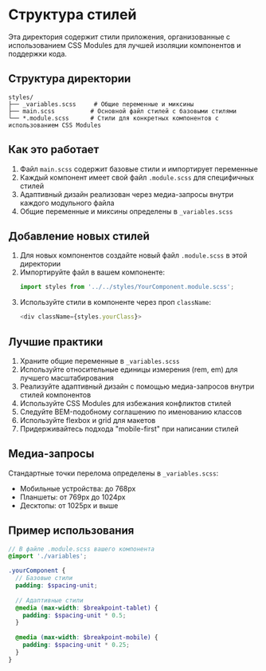  # Структура стилей

Эта директория содержит стили приложения, организованные с использованием CSS Modules для лучшей изоляции компонентов и поддержки кода.

## Структура директории

```
styles/
├── _variables.scss     # Общие переменные и миксины
├── main.scss          # Основной файл стилей с базовыми стилями
└── *.module.scss      # Стили для конкретных компонентов с использованием CSS Modules
```

## Как это работает

1. Файл `main.scss` содержит базовые стили и импортирует переменные
2. Каждый компонент имеет свой файл `.module.scss` для специфичных стилей
3. Адаптивный дизайн реализован через медиа-запросы внутри каждого модульного файла
4. Общие переменные и миксины определены в `_variables.scss`

## Добавление новых стилей

1. Для новых компонентов создайте новый файл `.module.scss` в этой директории
2. Импортируйте файл в вашем компоненте:
   ```typescript
   import styles from '../../styles/YourComponent.module.scss';
   ```
3. Используйте стили в компоненте через проп `className`:
   ```typescript
   <div className={styles.yourClass}>
   ```

## Лучшие практики

1. Храните общие переменные в `_variables.scss`
2. Используйте относительные единицы измерения (rem, em) для лучшего масштабирования
3. Реализуйте адаптивный дизайн с помощью медиа-запросов внутри стилей компонентов
4. Используйте CSS Modules для избежания конфликтов стилей
5. Следуйте BEM-подобному соглашению по именованию классов
6. Используйте flexbox и grid для макетов
7. Придерживайтесь подхода "mobile-first" при написании стилей

## Медиа-запросы

Стандартные точки перелома определены в `_variables.scss`:
- Мобильные устройства: до 768px
- Планшеты: от 769px до 1024px
- Десктопы: от 1025px и выше

## Пример использования

```scss
// В файле .module.scss вашего компонента
@import './variables';

.yourComponent {
  // Базовые стили
  padding: $spacing-unit;
  
  // Адаптивные стили
  @media (max-width: $breakpoint-tablet) {
    padding: $spacing-unit * 0.5;
  }
  
  @media (max-width: $breakpoint-mobile) {
    padding: $spacing-unit * 0.25;
  }
}
```